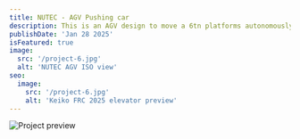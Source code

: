 ```yaml
---
title: NUTEC - AGV Pushing car
description: This is an AGV design to move a 6tn platforms autonomously
publishDate: 'Jan 28 2025'
isFeatured: true
image:
  src: '/project-6.jpg'
  alt: 'NUTEC AGV ISO view'
seo:
  image:
    src: '/project-6.jpg'
    alt: 'Keiko FRC 2025 elevator preview'
---
```


![Project preview](/project-6.jpg)

